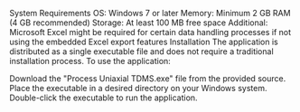 System Requirements
OS: Windows 7 or later
Memory: Minimum 2 GB RAM (4 GB recommended)
Storage: At least 100 MB free space
Additional: Microsoft Excel might be required for certain data handling processes if not using the embedded Excel export features
Installation
The application is distributed as a single executable file and does not require a traditional installation process. To use the application:

Download the "Process Uniaxial TDMS.exe" file from the provided source.
Place the executable in a desired directory on your Windows system.
Double-click the executable to run the application.
